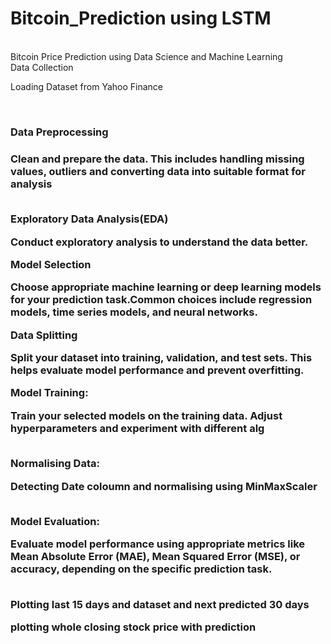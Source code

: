 # Bitcoin_Prediction using LSTM
<br>
Bitcoin  Price Prediction using Data Science and Machine Learning
<br>
 Data Collection
<p>Loading Dataset from Yahoo Finance<p>
<br>
<h3> Data Preprocessing<h3>
  <p>Clean and prepare the data. 
   This includes handling missing values,
  outliers and converting data into suitable format 
   for analysis<p>
  <br>
 Exploratory Data Analysis(EDA)
<br>
<p>Conduct exploratory analysis to understand  the data better.<p>
Model Selection
<br>
<p>Choose appropriate machine learning or deep learning models for
 your prediction task.Common choices include regression models, time series models,
 and neural networks.<p>
Data Splitting<br>
<p>Split your dataset into training, validation, and test sets. 
 This helps evaluate model performance and prevent overfitting.<p>
Model Training:
  <br>
<p>Train your selected models on the training data. 
  Adjust hyperparameters and experiment with different alg<p><br>
   Normalising Data:<br>
  <p>Detecting Date coloumn and normalising using MinMaxScaler<p> <br>
  Model Evaluation:<br>
<p>Evaluate model performance using appropriate metrics 
 like Mean Absolute Error (MAE), 
  Mean Squared Error (MSE), or accuracy, depending on the specific prediction task.<p>
<br>
   Plotting last 15 days and dataset and next predicted 30 days<br>
<p>plotting whole closing stock price with prediction<p>
